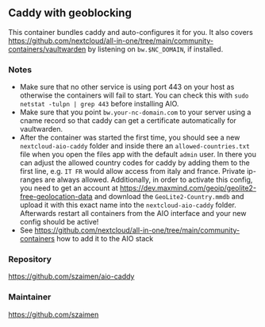 ## Caddy with geoblocking
This container bundles caddy and auto-configures it for you. It also covers https://github.com/nextcloud/all-in-one/tree/main/community-containers/vaultwarden by listening on `bw.$NC_DOMAIN`, if installed.

### Notes
- Make sure that no other service is using port 443 on your host as otherwise the containers will fail to start. You can check this with `sudo netstat -tulpn | grep 443` before installing AIO.
- Make sure that you point `bw.your-nc-domain.com` to your server using a cname record so that caddy can get a certificate automatically for vaultwarden.
- After the container was started the first time, you should see a new `nextcloud-aio-caddy` folder and inside there an `allowed-countries.txt` file when you open the files app with the default `admin` user. In there you can adjust the allowed country codes for caddy by adding them to the first line, e.g. `IT FR` would allow access from italy and france. Private ip-ranges are always allowed. Additionally, in order to activate this config, you need to get an account at https://dev.maxmind.com/geoip/geolite2-free-geolocation-data and download the `GeoLite2-Country.mmdb` and upload it with this exact name into the `nextcloud-aio-caddy` folder. Afterwards restart all containers from the AIO interface and your new config should be active!
- See https://github.com/nextcloud/all-in-one/tree/main/community-containers how to add it to the AIO stack

### Repository
https://github.com/szaimen/aio-caddy

### Maintainer
https://github.com/szaimen
